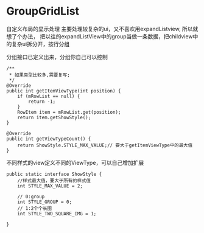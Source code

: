 # GroupGridList
自定义布局的显示处理
主要处理较复杂的ui，又不喜欢用expandListview, 所以就想了个办法， 把以往的expandListView中的group当做一条数据，把childview中的复杂ui拆分开，按行分组

分组接口已定义出来，分组你自己可以控制

    /**
     * 如果类型比较多,需要复写;
     */
    @Override
    public int getItemViewType(int position) {
        if (mRowList == null) {
            return -1;
        }
        RowItem item = mRowList.get(position);
        return item.getShowStyle();
    }
    
    @Override
    public int getViewTypeCount() {
        return ShowStyle.STYLE_MAX_VALUE;// 要大于getItemViewType中的最大值
    }

不同样式的view定义不同的ViewType，可以自己增加扩展

    public static interface ShowStyle { 
        //样式最大值，要大于所有的样式值 
        int STYLE_MAX_VALUE = 2;
    
        // 0:group
        int STYLE_GROUP = 0;
        // 1:2个个长图
        int STYLE_TWO_SQUARE_IMG = 1;
    
    }
